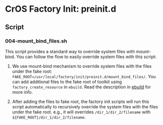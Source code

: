 # CrOS Factory Init: preinit.d

## Script

### 004-mount_bind_files.sh

This script provides a standard way to override system files with mount-bind.
You can follow the flow to easily override system files with this script:

1. We use mount-bind mechanism to override system files with the files under the
   fake root: `FAKE_ROOT=/usr/local/factory/init/preinit.d/mount_bind_files/`.
   You can add additional files to the fake root of toolkit using
   `factory_create_resource` in `ebuild`. Read the description in
   [ebuild](https://chromium.googlesource.com/chromiumos/overlays/chromiumos-overlay/+/refs/heads/main/chromeos-base/factory-board/factory-board-0.ebuild) for more info.

2. After adding the files to fake root, the factory init scripts will run this
   script automatically to recursively override the system files with the files
   under the fake root.
   e.g., it will overrides `/dir_1/dir_2/filename` with
   `${FAKE_ROOT}/dir_1/dir_2/filename`.